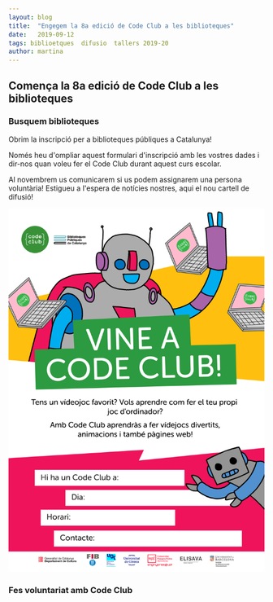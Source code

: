 ```yaml
---
layout: blog
title:  "Engegem la 8a edició de Code Club a les biblioteques"
date:   2019-09-12 
tags: biblioetques  difusio  tallers 2019-20
author: martina
---
```


## Comença la 8a edició de Code Club a les biblioteques


### Busquem biblioteques 

Obrim la inscripció per a biblioteques públiques a Catalunya! 

Només heu d'ompliar aquest formulari d'inscripció amb les vostres dades i dir-nos quan voleu fer el Code Club durant aquest curs escolar. 

Al novembrem us comunicarem si us podem assignarem una persona voluntària! Estigueu a l'espera de notícies nostres, aqui el nou cartell de difusió!

<img src="/biblioteques/CodeClub-Cartell-2019-20.png" alt="cartell de difusio" title="cartell de difusio">

### Fes voluntariat amb Code Club 

